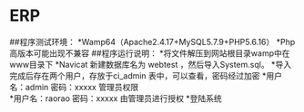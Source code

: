 # ERP

##程序测试环境：
*Wamp64（Apache2.4.17+MySQL5.7.9+PHP5.6.16）
*Php高版本可能出现不兼容
##程序运行说明：
*将文件解压到网站根目录wamp中在www目录下
*Navicat 新建数据库名为 webtest ，然后导入System.sql。
*导入完成后存在两个用户，存放于ci_admin 表中，可以查看，密码经过加密
	*用户名：admin  密码：xxxxx   管理员权限	  
	*用户名：raorao 密码：xxxxx   由管理员进行授权 
*登陆系统
